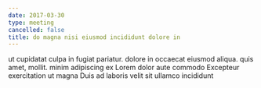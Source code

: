 ```yaml
---
date: 2017-03-30
type: meeting
cancelled: false
title: do magna nisi eiusmod incididunt dolore in
---
```

ut cupidatat culpa in fugiat pariatur. dolore in occaecat eiusmod aliqua. quis amet, mollit. minim adipiscing ex Lorem dolor aute commodo Excepteur exercitation ut magna Duis ad laboris velit sit ullamco incididunt